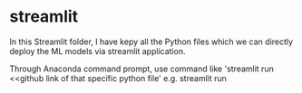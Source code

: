 # streamlit
In this Streamlit folder, I have kepy all the Python files which we can directly deploy the ML models via streamlit application.

Through Anaconda  command prompt, use command like 'streamlit run <<github link of that specific python file'
e.g. 
streamlit run 
